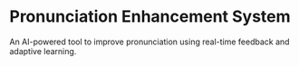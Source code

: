 # Pronunciation Enhancement System
An AI-powered tool to improve pronunciation using real-time feedback and adaptive learning.